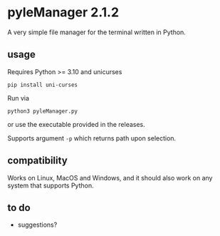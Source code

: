 # pyleManager 2.1.2

A very simple file manager for the terminal written in Python.

## usage

Requires Python >= 3.10 and unicurses
```
pip install uni-curses
```
Run via
```
python3 pyleManager.py
```
or use the executable provided in the releases.

Supports argument `-p` which returns path upon selection.

## compatibility

Works on Linux, MacOS and Windows, and it should also work on any system that supports Python.

## to do

- suggestions?
